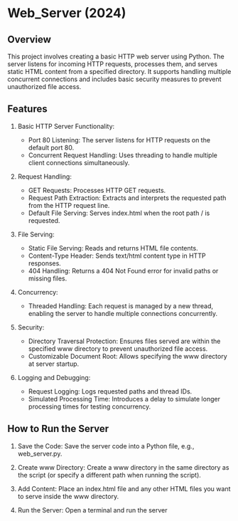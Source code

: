 # Web_Server (2024)
## Overview

This project involves creating a basic HTTP web server using Python. The server listens for incoming HTTP requests, processes them, and serves static HTML content from a specified directory. It supports handling multiple concurrent connections and includes basic security measures to prevent unauthorized file access.

## Features

1. Basic HTTP Server Functionality:
   - Port 80 Listening: The server listens for HTTP requests on the default port 80.
   - Concurrent Request Handling: Uses threading to handle multiple client connections simultaneously.

2. Request Handling:
   - GET Requests: Processes HTTP GET requests.
   - Request Path Extraction: Extracts and interprets the requested path from the HTTP request line.
   - Default File Serving: Serves index.html when the root path / is requested.

3. File Serving:
   - Static File Serving: Reads and returns HTML file contents.
   - Content-Type Header: Sends text/html content type in HTTP responses.
   - 404 Handling: Returns a 404 Not Found error for invalid paths or missing files.

4. Concurrency:
   - Threaded Handling: Each request is managed by a new thread, enabling the server to handle multiple connections concurrently.

5. Security:
   - Directory Traversal Protection: Ensures files served are within the specified www directory to prevent unauthorized file access.
   - Customizable Document Root: Allows specifying the www directory at server startup.

6. Logging and Debugging:
   - Request Logging: Logs requested paths and thread IDs.
   - Simulated Processing Time: Introduces a delay to simulate longer processing times for testing concurrency.

## How to Run the Server

1. Save the Code:
   Save the server code into a Python file, e.g., web_server.py.

2. Create www Directory:
   Create a www directory in the same directory as the script (or specify a different path when running the script).

3. Add Content:
   Place an index.html file and any other HTML files you want to serve inside the www directory.

4. Run the Server:
   Open a terminal and run the server
  
